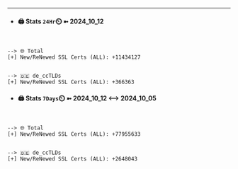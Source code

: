 

---
- #### 🖨️ **Stats** `24Hr`⏲️ ➼ 2024_10_12
```console


--> 🌐 Total
[+] New/ReNewed SSL Certs (ALL): +11434127


--> 🇩🇪 de_ccTLDs
[+] New/ReNewed SSL Certs (ALL): +366363

```

- #### 🖨️ **Stats** `7Days`⏲️ ➼ 2024_10_12 <--> 2024_10_05
```console


--> 🌐 Total
[+] New/ReNewed SSL Certs (ALL): +77955633


--> 🇩🇪 de_ccTLDs
[+] New/ReNewed SSL Certs (ALL): +2648043

```


